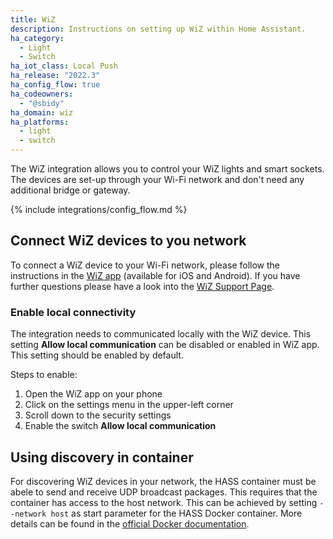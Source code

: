 ```yaml
---
title: WiZ
description: Instructions on setting up WiZ within Home Assistant.
ha_category:
  - Light
  - Switch
ha_iot_class: Local Push
ha_release: "2022.3"
ha_config_flow: true
ha_codeowners:
  - "@sbidy"
ha_domain: wiz
ha_platforms:
  - light
  - switch
---
```


The WiZ integration allows you to control your WiZ lights and smart sockets.
The devices are set-up through your Wi-Fi network and don't need any additional bridge or gateway.

{% include integrations/config_flow.md %}

## Connect WiZ devices to you network

To connect a WiZ device to your Wi-Fi network, please follow the instructions in the [WiZ app](https://www.wizconnected.com/en/consumer/app/) (available for iOS and Android).
If you have further questions please have a look into the [WiZ Support Page](https://www.wizconnected.com/en/consumer/support/).

### Enable local connectivity

The integration needs to communicated locally with the WiZ device. This setting **Allow local communication** can be disabled or enabled in WiZ app.
This setting should be enabled by default.

Steps to enable:

1. Open the WiZ app on your phone
2. Click on the settings menu in the upper-left corner
3. Scroll down to the security settings
4. Enable the switch **Allow local communication**

## Using discovery in container

For discovering WiZ devices in your network, the HASS container must be abele to send and receive UDP broadcast packages.
This requires that the container has access to the host network. This can be achieved by setting `--network host` as start parameter for the HASS Docker container.
More details can be found in the [official Docker documentation](https://docs.docker.com/network/host/).
